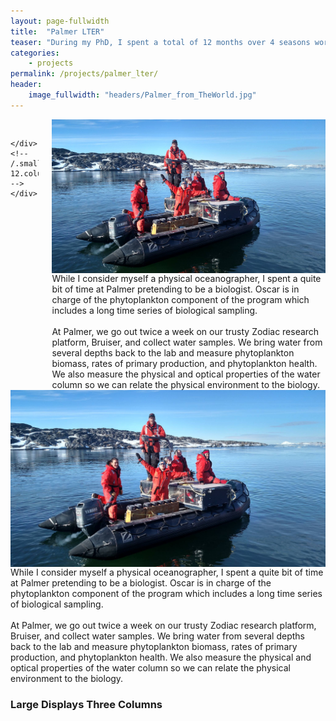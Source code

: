 ```yaml
---
layout: page-fullwidth
title:  "Palmer LTER"
teaser: "During my PhD, I spent a total of 12 months over 4 seasons working at Palmer Station, Antarctica, or at sea nearby on the R/V Laurence M Gould. My PhD advisor, Oscar Schofield, is one of the Principal Investigators of the <a href='pal.lternet.edu'>Palmer Station Long Term Ecological Research Project</a>, which began in 1993 with the goal of understanding the long-term trends of the West Antarctic Peninsula  coastal ocean ecosystem."
categories:
    - projects
permalink: /projects/palmer_lter/
header:
    image_fullwidth: "headers/Palmer_from_TheWorld.jpg"
---
```


<!--more-->

<!-- Code for small screens -->
<div class="show-for-small">
<div class="row">
    <div class="small-12 columns">

        </div><!-- /.small-12.columns -->
    </div>
<div class="row">
  <div class="small-6 columns">
      <img src="https://github.com/nicolecouto/nicolecouto.github.io/blob/master/images/bruiser_christmas.jpg?raw=true">
  </div>
  <div class="small-6 columns">
    While I consider myself a physical oceanographer, I spent a quite bit of time at Palmer pretending to be a biologist. Oscar is in charge of the phytoplankton component of the program which includes a long time series of biological sampling.
    <br> <br />
    At Palmer, we go out twice a week on our trusty Zodiac research platform, Bruiser, and collect water samples. We bring water from several depths back to the lab and measure phytoplankton biomass, rates of primary production, and phytoplankton health. We also measure the physical and optical properties of the water column so we can relate the physical environment to the biology.
  </div>
</div>
</div>



<!-- Code for large screens -->
<div class="show-for-large-up">
    <div class="row">
        <div class="small-12 columns">
        </div><!-- /.small-12.columns -->
    </div>

<div class="row">
  <div class="large-6 columns">
      <img src="https://github.com/nicolecouto/nicolecouto.github.io/blob/master/images/bruiser_christmas.jpg?raw=true">
  </div>
  <div class="large-6 columns">
       While I consider myself a physical oceanographer, I spent a quite bit of time at Palmer pretending to be a biologist. Oscar is in charge of the phytoplankton component of the program which includes a long time series of biological sampling.
      <br> <br />
      At Palmer, we go out twice a week on our trusty Zodiac research platform, Bruiser, and collect water samples. We bring water from several depths back to the lab and measure phytoplankton biomass, rates of primary production, and phytoplankton health. We also measure the physical and optical properties of the water column so we can relate the physical environment to the biology.
  </div>
</div>

<div class="row">
    <div class="small-12 columns">
        <h3>Large Displays Three Columns</h3>
    </div><!-- /.small-12.columns -->
</div>
